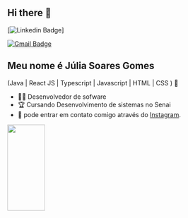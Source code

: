 ## Hi there 👋

[![Linkedin Badge](https://www.linkedin.com/in/j%C3%BAlia-soares-gomes-656868363/)]

[![Gmail Badge](https://img.shields.io/badge/-julia.s.gomes9@2aluno.senai.br-6633cc?style=flat-square&logo=Gmail&logoColor=white&link=mailto:julia.s.gomes9@aluno.senai.br)](mailto:julia.s.gomes9@aluno.senai.br)


## Meu nome é Júlia Soares Gomes
(Java | React JS | Typescript | Javascript | HTML | CSS ) 🚀
- 👩‍💻 Desenvolvedor de sofware
- 🏆 Cursando Desenvolvimento de sistemas no Senai
- 🎥 pode entrar em contato comigo através do [Instagram](https://www.instagram.com/julia.gomxs0/).


<div align="left">
  
  <img width="41%" height="195px" src="https://github-readme-stats.vercel.app/api/top-langs/?username=Fernanda-Kipper&layout=compact&hide_border=true&title_color=8f00ff&text_color=ffffff&bg_color=0d1117" />
  
 </div>
